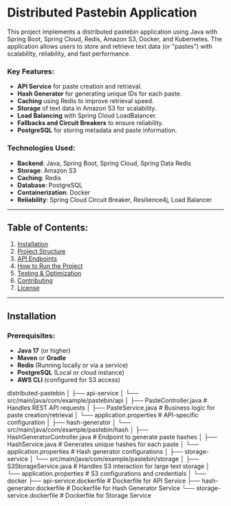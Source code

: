 # Distributed Pastebin Application

This project implements a distributed pastebin application using Java with Spring Boot, Spring Cloud, Redis, Amazon S3, Docker, and Kubernetes. The application allows users to store and retrieve text data (or "pastes") with scalability, reliability, and fast performance.

### Key Features:
- **API Service** for paste creation and retrieval.
- **Hash Generator** for generating unique IDs for each paste.
- **Caching** using Redis to improve retrieval speed.
- **Storage** of text data in Amazon S3 for scalability.
- **Load Balancing** with Spring Cloud LoadBalancer.
- **Fallbacks and Circuit Breakers** to ensure reliability.
- **PostgreSQL** for storing metadata and paste information.

### Technologies Used:
- **Backend**: Java, Spring Boot, Spring Cloud, Spring Data Redis
- **Storage**: Amazon S3
- **Caching**: Redis
- **Database**: PostgreSQL
- **Containerization**: Docker
- **Reliability**: Spring Cloud Circuit Breaker, Resilience4j, Load Balancer

---

## Table of Contents:
1. [Installation](#installation)
2. [Project Structure](#project-structure)
3. [API Endpoints](#api-endpoints)
4. [How to Run the Project](#how-to-run-the-project)
6. [Testing & Optimization](#testing--optimization)
7. [Contributing](#contributing)
8. [License](#license)

---

## Installation

### Prerequisites:
- **Java 17** (or higher)
- **Maven** or **Gradle**
- **Redis** (Running locally or via a service)
- **PostgreSQL** (Local or cloud instance)
- **AWS CLI** (configured for S3 access)

distributed-pastebin
│
├── api-service
│   └── src/main/java/com/example/pastebin/api
│       ├── PasteController.java        # Handles REST API requests
│       ├── PasteService.java          # Business logic for paste creation/retrieval
│       └── application.properties     # API-specific configuration
│
├── hash-generator
│   └── src/main/java/com/example/pastebin/hash
│       ├── HashGeneratorController.java  # Endpoint to generate paste hashes
│       ├── HashService.java           # Generates unique hashes for each paste
│       └── application.properties     # Hash generator configurations
│
├── storage-service
│   └── src/main/java/com/example/pastebin/storage
│       ├── S3StorageService.java      # Handles S3 interaction for large text storage
│       └── application.properties     # S3 configurations and credentials
│
└── docker
    ├── api-service.dockerfile         # Dockerfile for API Service
    ├── hash-generator.dockerfile     # Dockerfile for Hash Generator Service
    └── storage-service.dockerfile    # Dockerfile for Storage Service
